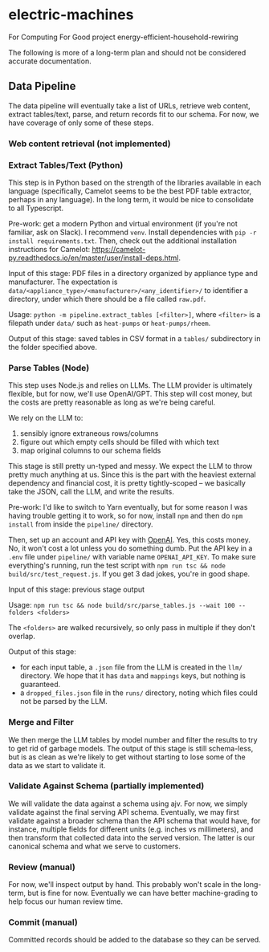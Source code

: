# electric-machines

For Computing For Good project energy-efficient-household-rewiring

The following is more of a long-term plan and should not be considered accurate documentation.

## Data Pipeline

The data pipeline will eventually take a list of URLs, retrieve web content, extract tables/text, parse, and return records fit to our schema. For now, we have coverage of only some of these steps.

### Web content retrieval (not implemented)

### Extract Tables/Text (Python)

This step is in Python based on the strength of the libraries available in each language (specifically, Camelot seems to be the best PDF table extractor, perhaps in any language). In the long term, it would be nice to consolidate to all Typescript.

Pre-work: get a modern Python and virtual environment (if you're not familiar, ask on Slack). I recommend `venv`. Install dependencies with `pip -r install requirements.txt`.
Then, check out the additional installation instructions for Camelot: https://camelot-py.readthedocs.io/en/master/user/install-deps.html.

Input of this stage: PDF files in a directory organized by appliance type and manufacturer. The expectation is `data/<appliance_type>/<manufacturer>/<any_identifier>/` to identifier a directory, under which there should be a file called `raw.pdf`.

Usage: `python -m pipeline.extract_tables [<filter>]`, where `<filter>` is a filepath under `data/` such as `heat-pumps` or `heat-pumps/rheem`.

Output of this stage: saved tables in CSV format in a `tables/` subdirectory in the folder specified above.

### Parse Tables (Node)

This step uses Node.js and relies on LLMs. The LLM provider is ultimately flexible, but for now, we'll use OpenAI/GPT. This step will
cost money, but the costs are pretty reasonable as long as we're being careful.

We rely on the LLM to:

1. sensibly ignore extraneous rows/columns
2. figure out which empty cells should be filled with which text
3. map original columns to our schema fields

This stage is still pretty un-typed and messy. We expect the LLM to throw pretty much anything at us. Since this is the part with the heaviest external dependency and financial cost, it is pretty tightly-scoped – we basically take the JSON, call the LLM, and write the results.

Pre-work: I'd like to switch to Yarn eventually, but for some reason I was having trouble getting it to work, so for now, install `npm` and then do `npm install` from inside the `pipeline/` directory.

Then, set up an account and API key with [OpenAI](https://openai.com/product). Yes, this costs money. No, it won't cost a lot unless you do something dumb. Put the API key in a `.env` file under `pipeline/` with variable name `OPENAI_API_KEY`. To make sure everything's running, run the test script with `npm run tsc && node build/src/test_request.js`. If you get 3 dad jokes, you're in good shape.

Input of this stage: previous stage output

Usage: `npm run tsc && node build/src/parse_tables.js --wait 100 --folders <folders>`

The `<folders>` are walked recursively, so only pass in multiple if they don't overlap.

Output of this stage:

- for each input table, a `.json` file from the LLM is created in the `llm/` directory. We hope that it has `data` and `mappings` keys, but nothing is guaranteed.
- a `dropped_files.json` file in the `runs/` directory, noting which files could not be parsed by the LLM.

### Merge and Filter

We then merge the LLM tables by model number and filter the results to try to get rid of garbage models. The output of this stage is still schema-less, but is as clean as we're likely to get without starting to lose some of the data as we start to validate it.

### Validate Against Schema (partially implemented)

We will validate the data against a schema using ajv. For now, we simply validate against the final serving API schema. Eventually, we may first validate against a broader schema than the API schema that would have, for instance, multiple fields for different units (e.g. inches vs millimeters), and then transform that collected data into the served version. The latter is our canonical schema and what we serve to customers.

### Review (manual)

For now, we'll inspect output by hand. This probably won't scale in the long-term, but is fine for now. Eventually we can have better machine-grading to help focus our human review time.

### Commit (manual)

Committed records should be added to the database so they can be served.
